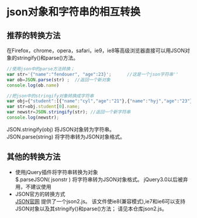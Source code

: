 # json对象和字符串的相互转换
## 推荐的转换方法
在Firefox，chrome，opera，safari，ie9，ie8等高级浏览器直接可以用JSON对象的stringify()和parse()方法。
```JavaScript
//使用json中的parse方法转换；
var str='{"name":"fendouer", "age":23}';      //这是一个json字符串''
var ob=JSON.parse(str) ;  //返回一个新对象
console.log(ob.name)

//把json中的stringify对象转换成字符串 
var obj={"student":[{"name":"cyl","age":"21"},{"name":"hyj","age":"23"}]};      //这是一个json对象
var str=obj.student[0].name;
var newstr=JSON.stringify(str); //返回一个新字符串
console.log(newstr);
```

JSON.stringify(obj)       将JSON对象转为字符串。<br />
JSON.parse(string)       将字符串转为JSON对象格式。
## 其他的转换方法
* 使用jQuery插件将字符串转换为对象<br />
$.parseJSON( jsonstr )      将字符串转为JSON对象格式。
jQuery3.0以后被弃用，不建议使用
* JSON官方的转换方式<br />
[JSON官网](http://www.json.org/)
提供了一个json2.js。
该文件使ie8(兼容模式),ie7和ie6可以支持JSON对象以及其stringify()和parse()方法； 
请见本仓库json2.js。

